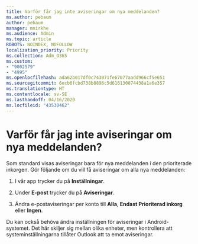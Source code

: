 ```yaml
---
title: Varför får jag inte aviseringar om nya meddelanden?
ms.author: pebaum
author: pebaum
manager: mnirkhe
ms.audience: Admin
ms.topic: article
ROBOTS: NOINDEX, NOFOLLOW
localization_priority: Priority
ms.collection: Adm_O365
ms.custom:
- "9002579"
- "4995"
ms.openlocfilehash: ada62b017df0c743071fe67077aadd966cf5e651
ms.sourcegitcommit: 6ecb6fcbd738b8896c5d616130074438a1a6e357
ms.translationtype: HT
ms.contentlocale: sv-SE
ms.lasthandoff: 04/16/2020
ms.locfileid: "43530462"
---
```

# <a name="why-dont-i-get-new-message-notifications"></a>Varför får jag inte aviseringar om nya meddelanden?

Som standard visas aviseringar bara för nya meddelanden i den prioriterade inkorgen. Gör följande om du vill få aviseringar om alla nya meddelanden:

1. I vår app trycker du på **Inställningar**.

2. Under **E-post** trycker du på **Aviseringar**.

3. Ändra e-postaviseringar per konto till **Alla**, **Endast Prioriterad inkorg** eller **Ingen**.

Du kan också behöva ändra inställningen för aviseringar i Android-systemet. Det här skiljer sig mellan olika enheter, men kontrollera att systeminställningarna tillåter Outlook att ta emot aviseringar.

